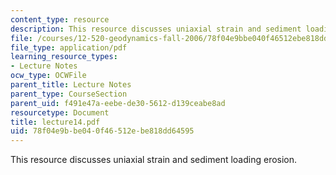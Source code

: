 ```yaml
---
content_type: resource
description: This resource discusses uniaxial strain and sediment loading erosion.
file: /courses/12-520-geodynamics-fall-2006/78f04e9bbe040f46512ebe818dd64595_lecture14.pdf
file_type: application/pdf
learning_resource_types:
- Lecture Notes
ocw_type: OCWFile
parent_title: Lecture Notes
parent_type: CourseSection
parent_uid: f491e47a-eebe-de30-5612-d139ceabe8ad
resourcetype: Document
title: lecture14.pdf
uid: 78f04e9b-be04-0f46-512e-be818dd64595
---
```

This resource discusses uniaxial strain and sediment loading erosion.

